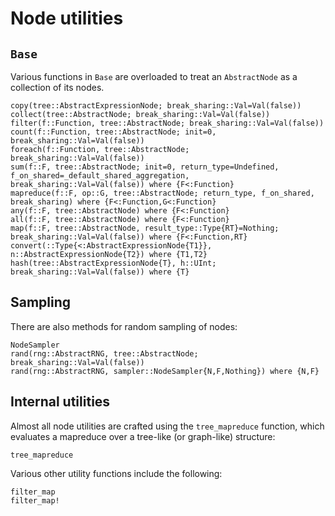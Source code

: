 # Node utilities

## `Base`

Various functions in `Base` are overloaded to treat an `AbstractNode` as a
collection of its nodes.

```@docs
copy(tree::AbstractExpressionNode; break_sharing::Val=Val(false))
collect(tree::AbstractNode; break_sharing::Val=Val(false))
filter(f::Function, tree::AbstractNode; break_sharing::Val=Val(false))
count(f::Function, tree::AbstractNode; init=0, break_sharing::Val=Val(false))
foreach(f::Function, tree::AbstractNode; break_sharing::Val=Val(false))
sum(f::F, tree::AbstractNode; init=0, return_type=Undefined, f_on_shared=_default_shared_aggregation, break_sharing::Val=Val(false)) where {F<:Function}
mapreduce(f::F, op::G, tree::AbstractNode; return_type, f_on_shared, break_sharing) where {F<:Function,G<:Function}
any(f::F, tree::AbstractNode) where {F<:Function}
all(f::F, tree::AbstractNode) where {F<:Function}
map(f::F, tree::AbstractNode, result_type::Type{RT}=Nothing; break_sharing::Val=Val(false)) where {F<:Function,RT}
convert(::Type{<:AbstractExpressionNode{T1}}, n::AbstractExpressionNode{T2}) where {T1,T2}
hash(tree::AbstractExpressionNode{T}, h::UInt; break_sharing::Val=Val(false)) where {T}
```

## Sampling

There are also methods for random sampling of nodes:

```@docs
NodeSampler
rand(rng::AbstractRNG, tree::AbstractNode; break_sharing::Val=Val(false))
rand(rng::AbstractRNG, sampler::NodeSampler{N,F,Nothing}) where {N,F}
```

## Internal utilities

Almost all node utilities are crafted using the `tree_mapreduce` function,
which evaluates a mapreduce over a tree-like (or graph-like) structure:

```@docs
tree_mapreduce
```

Various other utility functions include the following:

```@docs
filter_map
filter_map!
```
